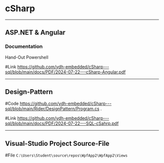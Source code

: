 # cSharp

_______________________________________________

## ASP.NET &  Angular

### Documentation

Hand-Out Powershell

#Link  https://github.com/ydh-embedded/cSharp---sql/blob/main/docs/PDF/2024-07-22---cSharp-Angular.pdf

______________________________________________

## Design-Pattern

#Code https://github.com/ydh-embedded/cSharp---sql/blob/main/Rider/DesignPattern/Program.cs
.

#Link https://github.com/ydh-embedded/cSharp---sql/blob/main/docs/PDF/2024-07-22---SQL-cSahrp.pdf

_______________________________________________


## Visual-Studio Project Source-File

#File `C:\Users\Student\source\repos\WpfApp2\WpfApp2\Views`